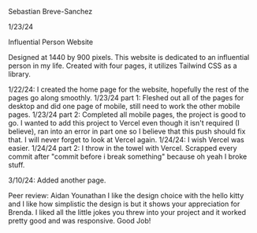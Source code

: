 Sebastian Breve-Sanchez

1/23/24

Influential Person Website

Designed at 1440 by 900 pixels. This website is dedicated to an influential person in my life. Created with four pages, it utilizes Tailwind CSS as a library. 

1/22/24: I created the home page for the website, hopefully the rest of the pages go along smoothly. 1/23/24 part 1: Fleshed out all of the pages for desktop and did one page of mobile, still need to work the other mobile pages. 1/23/24 part 2: Completed all mobile pages, the project is good to go. I wanted to add this project to Vercel even though it isn't required (I believe), ran into an error in part one so I believe that this push should fix that. I will never forget to look at Vercel again. 1/24/24: I wish Vercel was easier. 1/24/24 part 2: I throw in the towel with Vercel. Scrapped every commit after "commit before i break something" because oh yeah I broke stuff.

3/10/24: Added another page.

Peer review: Aidan Younathan
I like the design choice with the hello kitty and I like how simplistic the design is but it shows your appreciation for Brenda. I liked all the little jokes you threw into your project and it worked pretty good and was responsive. Good Job!
